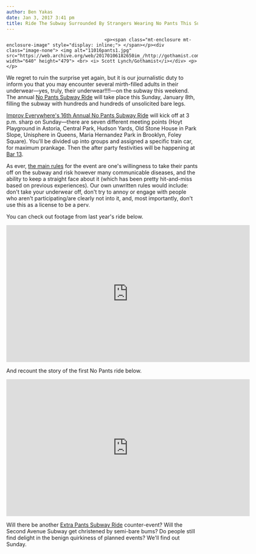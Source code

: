 ```yaml
---
author: Ben Yakas
date: Jan 3, 2017 3:41 pm
title: Ride The Subway Surrounded By Strangers Wearing No Pants This Sunday
---
```


	
										<p><span class="mt-enclosure mt-enclosure-image" style="display: inline;"> </span></p><div class="image-none"> <img alt="11016pants1.jpg" src="https://web.archive.org/web/20170106182650im_/http://gothamist.com/attachments/byakas/11016pants1.jpg" width="640" height="479"> <br> <i> Scott Lynch/Gothamist</i></div> <p></p>

<p>We regret to ruin the surprise yet again, but it is our journalistic duty to inform you that you may encounter several mirth-filled adults in their underwear&#x2014;yes, truly, their underwear!!!!&#x2014;on the subway this weekend. The annual <a href="https://web.archive.org/web/20170106182650/http://gothamist.com/tags/nopantssubwayride">No Pants Subway Ride</a> will take place this Sunday, January 8th, filling the subway with hundreds and hundreds of unsolicited bare legs. </p>

<p><a href="https://web.archive.org/web/20170106182650/https://improveverywhere.com/2017/01/03/no-pants-subway-ride-2017-details-for-new-york/">Improv Everywhere&apos;s 16th Annual No Pants Subway Ride</a> will kick off at 3 p.m. sharp on Sunday&#x2014;there are seven different meeting points (Hoyt Playground in Astoria, Central Park, Hudson Yards, Old Stone House in Park Slope, Unisphere in Queens, Maria Hernandez Park in Brooklyn, Foley Square). You&apos;ll be divided up into groups and assigned a specific train car, for maximum prankage. Then the after party festivities will be happening at <a href="https://web.archive.org/web/20170106182650/http://www.bar13.com/">Bar 13</a>. </p>

<p>As ever, <a href="https://web.archive.org/web/20170106182650/https://improveverywhere.com/2017/01/03/no-pants-subway-ride-2017-details-for-new-york/">the main rules</a> for the event are one&apos;s willingness to take their pants off on the subway and risk however many communicable diseases, and the ability to keep a straight face about it (which has been pretty hit-and-miss based on previous experiences). Our own unwritten rules would include: don&apos;t take your underwear off, don&apos;t try to annoy or engage with people who aren&apos;t participating/are clearly not into it, and, most importantly, don&apos;t use this as a license to be a perv. </p>

<p>You can check out footage from last year&apos;s ride below.</p>

<p><iframe width="640" height="360" src="https://web.archive.org/web/20170106182650if_/https://www.youtube.com/embed/-O3B7m7244o" frameborder="0" allowfullscreen></iframe></p>

<p>And recount the story of the first No Pants ride below.</p>

<p><iframe width="640" height="360" src="https://web.archive.org/web/20170106182650if_/https://www.youtube.com/embed/ofYSrHMYGEM" frameborder="0" allowfullscreen></iframe></p>

<p>Will there be another <a href="https://web.archive.org/web/20170106182650/http://gothamist.com/2016/01/07/extra_pants_subway_ride_to_troll_th.php">Extra Pants Subway Ride</a> counter-event? Will the Second Avenue Subway get christened by semi-bare bums? Do people still find delight in the benign quirkiness of planned events? We&apos;ll find out Sunday. </p>					
										
									
				